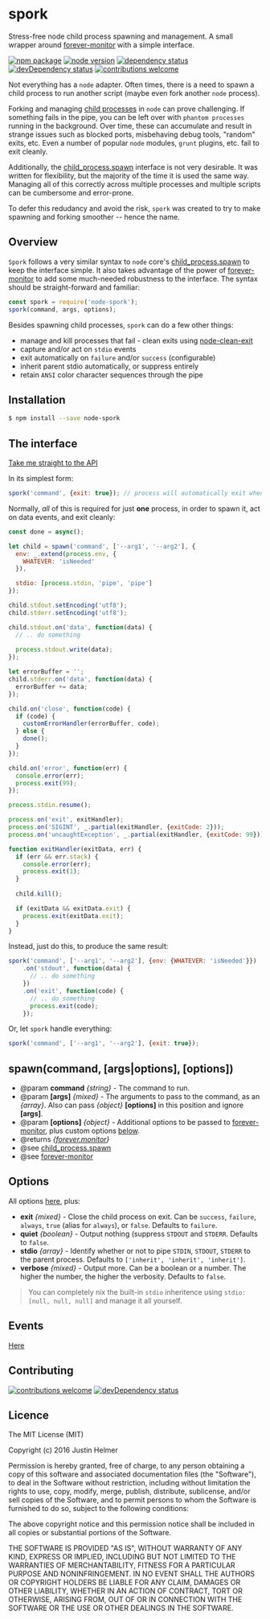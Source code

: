 # spork
Stress-free node child process spawning and management. A small wrapper around [forever-monitor](https://github.com/foreverjs/forever-monitor)
with a simple interface.

[![npm package](https://badge.fury.io/js/node-spork.svg)](https://www.npmjs.com/package/node-spork)
[![node version](https://img.shields.io/node/v/node-spork.svg?style=flat)](http://nodejs.org/download/)
[![dependency status](https://david-dm.org/justinhelmer/node-spork.svg)](https://github.com/justinhelmer/node-spork)
[![devDependency status](https://david-dm.org/justinhelmer/node-spork/dev-status.svg)](https://github.com/justinhelmer/node-spork#info=devDependencies)
[![contributions welcome](https://img.shields.io/badge/contributions-welcome-brightgreen.svg?style=flat)](https://github.com/justinhelmer/node-spork/issues)

Not everything has a `node` adapter. Often times, there is a need to spawn a child process to run another script (maybe even fork another `node` process).

Forking and managing [child processes](https://nodejs.org/api/child_process.html) in `node` can prove challenging. If something fails in the pipe, you can be
left over with `phantom processes` running in the background. Over time, these can accumulate and result in strange issues such as blocked ports,
misbehaving debug tools, "random" exits, etc. Even a number of popular `node` modules, `grunt` plugins, etc. fail to exit cleanly. 

Additionally, the [child_process.spawn](https://nodejs.org/api/child_process.html#child_process_child_process_spawn_command_args_options) interface is
not very desirable. It was written for flexibility, but the majority of the time it is used the same way. Managing all of this correctly across multiple
processes and multiple scripts can be cumbersome and error-prone.

To defer this redudancy and avoid the risk, `spork` was created to try to make spawning and forking smoother -- hence the name.

## Overview

`Spork` follows a very similar syntax to `node` core's [child_process.spawn](https://nodejs.org/api/child_process.html#child_process_child_process_spawn_command_args_options)
to keep the interface simple. It also takes advantage of the power of [forever-monitor](https://github.com/foreverjs/forever-monitor) to add some much-needed
robustness to the interface. The syntax should be straight-forward and familiar:

```js
const spork = require('node-spork');
spork(command, args, options);
```

Besides spawning child processes, `spork` can do a few other things:

 - manage and kill processes that fail - clean exits using [node-clean-exit](https://github.com/justinhelmer/node-clean-exit)
 - capture and/or act on `stdio` events
 - exit automatically on `failure` and/or `success` (configurable)
 - inherit parent stdio automatically, or suppress entirely
 - retain `ANSI` color character sequences through the pipe
 
## Installation

```bash
$ npm install --save node-spork
```
 
## The interface

[Take me straight to the API](#spawncommand-argsoptions-options)

In its simplest form:

```js
spork('command', {exit: true}); // process will automatically exit when the command fails or succeeds
```

Normally, _all_ of this is required for just **one** process, in order to spawn it, act on data events, and exit cleanly:

```js
const done = async();

let child = spawn('command', ['--arg1', '--arg2'], {
  env: _.extend(process.env, {
    WHATEVER: 'isNeeded'
  }),

  stdio: [process.stdin, 'pipe', 'pipe']
});

child.stdout.setEncoding('utf8');
child.stderr.setEncoding('utf8');

child.stdout.on('data', function(data) {
  // .. do something
  
  process.stdout.write(data);
});

let errorBuffer = '';
child.stderr.on('data', function(data) {
  errorBuffer += data;
});

child.on('close', function(code) {
  if (code) {
    customErrorHandler(errorBuffer, code);
  } else {
    done();
  }
});

child.on('error', function(err) {
  console.error(err);
  process.exit(99);
});

process.stdin.resume();

process.on('exit', exitHandler);
process.on('SIGINT', _.partial(exitHandler, {exitCode: 2}));
process.on('uncaughtException', _.partial(exitHandler, {exitCode: 99}));

function exitHandler(exitData, err) {
  if (err && err.stack) {
    console.error(err);
    process.exit(1);
  }
  
  child.kill();

  if (exitData && exitData.exit) {
    process.exit(exitData.exit);
  }
}
```

Instead, just do this, to produce the same result:

```js
spork('command', ['--arg1', '--arg2'], {env: {WHATEVER: 'isNeeded'}})
    .on('stdout', function(data) {
      // .. do something
    })
    .on('exit', function(code) {
      // .. do something
      process.exit(code);
    });
```

Or, let `spork` handle everything:

```js
spork('command', ['--arg1', '--arg2'], {exit: true});
```

## spawn(command, [args|options], [options])

- @param **command** _{string}_ - The command to run.
- @param **[args]** _{mixed}_ - The arguments to pass to the command, as an _{array}_. Also can pass _{object}_ **[options]**
                                in this position and ignore **[args]**.
- @param **[options]** _{object}_ - Additional options to be passed to
                                    [forever-monitor](https://github.com/foreverjs/forever-monitor#options-available-when-using-forever-in-nodejs),
                                    plus custom options [below](#options).
- @returns _{[forever.monitor](https://github.com/foreverjs/forever-monitor)}_
- @see [child_process.spawn](https://nodejs.org/api/child_process.html#child_process_child_process_spawn_command_args_options)
- @see [forever-monitor](https://github.com/foreverjs/forever-monitor)

## Options

All options [here](https://github.com/foreverjs/forever-monitor#options-available-when-using-forever-in-nodejs), plus:
- **exit** _{mixed}_ - Close the child process on exit. Can be `success`, `failure`, `always`, `true` (alias for `always`), or `false`. Defaults to `failure`.
- **quiet** _{boolean}_ - Output nothing (suppress `STDOUT` and `STDERR`. Defaults to `false`.
- **stdio** _{array}_ - Identify whether or not to pipe `STDIN`, `STDOUT`, `STDERR` to the parent process. Defaults to `['inherit', 'inherit', 'inherit']`.
- **verbose** _{mixed}_ - Output more. Can be a boolean or a number. The higher the number, the higher the verbosity. Defaults to `false`.
    
> You can completely nix the built-in `stdio` inheritence using `stdio: [null, null, null]` and manage it all yourself.

## Events

[Here](https://github.com/foreverjs/forever-monitor#events-available-when-using-an-instance-of-forever-in-nodejs)

## Contributing

[![contributions welcome](https://img.shields.io/badge/contributions-welcome-brightgreen.svg?style=flat)](https://github.com/justinhelmer/node-spork/issues)
[![devDependency status](https://david-dm.org/justinhelmer/node-spork/dev-status.svg)](https://github.com/justinhelmer/node-spork#info=devDependencies)

## Licence

The MIT License (MIT)

Copyright (c) 2016 Justin Helmer

Permission is hereby granted, free of charge, to any person obtaining a copy
of this software and associated documentation files (the "Software"), to deal
in the Software without restriction, including without limitation the rights
to use, copy, modify, merge, publish, distribute, sublicense, and/or sell
copies of the Software, and to permit persons to whom the Software is
furnished to do so, subject to the following conditions:

The above copyright notice and this permission notice shall be included in all
copies or substantial portions of the Software.

THE SOFTWARE IS PROVIDED "AS IS", WITHOUT WARRANTY OF ANY KIND, EXPRESS OR
IMPLIED, INCLUDING BUT NOT LIMITED TO THE WARRANTIES OF MERCHANTABILITY,
FITNESS FOR A PARTICULAR PURPOSE AND NONINFRINGEMENT. IN NO EVENT SHALL THE
AUTHORS OR COPYRIGHT HOLDERS BE LIABLE FOR ANY CLAIM, DAMAGES OR OTHER
LIABILITY, WHETHER IN AN ACTION OF CONTRACT, TORT OR OTHERWISE, ARISING FROM,
OUT OF OR IN CONNECTION WITH THE SOFTWARE OR THE USE OR OTHER DEALINGS IN THE
SOFTWARE.

